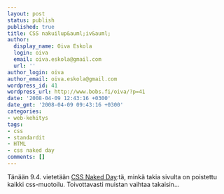 ```yaml
---
layout: post
status: publish
published: true
title: CSS nakuilup&auml;iv&auml;
author:
  display_name: Oiva Eskola
  login: oiva
  email: oiva.eskola@gmail.com
  url: ''
author_login: oiva
author_email: oiva.eskola@gmail.com
wordpress_id: 41
wordpress_url: http://www.bobs.fi/oiva/?p=41
date: '2008-04-09 12:43:16 +0300'
date_gmt: '2008-04-09 09:43:16 +0300'
categories:
- web-kehitys
tags:
- css
- standardit
- HTML
- css naked day
comments: []
---
```

<p>T&auml;n&auml;&auml;n 9.4. vietet&auml;&auml;n <a href="http://naked.dustindiaz.com/">CSS Naked Day</a>:t&auml;, mink&auml; takia sivulta on poistettu kaikki css-muotoilu. Toivottavasti muistan vaihtaa takaisin...</p>
